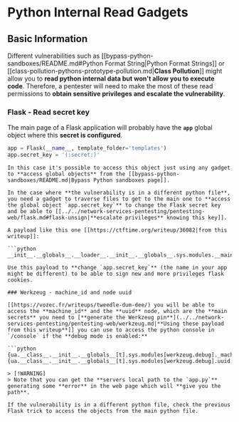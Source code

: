 # Python Internal Read Gadgets


## Basic Information

Different vulnerabilities such as [[bypass-python-sandboxes/README.md#Python Format String|Python Format Strings]] or [[class-pollution-pythons-prototype-pollution.md|**Class Pollution**]] might allow you to **read python internal data but won't allow you to execute code**. Therefore, a pentester will need to make the most of these read permissions to **obtain sensitive privileges and escalate the vulnerability**.

### Flask - Read secret key

The main page of a Flask application will probably have the **`app`** global object where this **secret is configured**.

```python
app = Flask(__name__, template_folder='templates')
app.secret_key = '(:secret:)'
```
```
In this case it's possible to access this object just using any gadget to **access global objects** from the [[bypass-python-sandboxes/README.md|Bypass Python sandboxes page]].

In the case where **the vulnerability is in a different python file**, you need a gadget to traverse files to get to the main one to **access the global object `app.secret_key`** to change the Flask secret key and be able to [[../../network-services-pentesting/pentesting-web/flask.md#flask-unsign|**escalate privileges** knowing this key]].

A payload like this one [[https://ctftime.org/writeup/36082|from this writeup]]:

```python
__init__.__globals__.__loader__.__init__.__globals__.sys.modules.__main__.app.secret_key
```
```
Use this payload to **change `app.secret_key`** (the name in your app might be different) to be able to sign new and more privileges flask cookies.

### Werkzeug - machine_id and node uuid

[[https://vozec.fr/writeups/tweedle-dum-dee/) you will be able to access the **machine_id** and the **uuid** node, which are the **main secrets** you need to [**generate the Werkzeug pin**](../../network-services-pentesting/pentesting-web/werkzeug.md|**Using these payload from this writeup**]] you can use to access the python console in `/console` if the **debug mode is enabled:**

```python
{ua.__class__.__init__.__globals__[t].sys.modules[werkzeug.debug]._machine_id}
{ua.__class__.__init__.__globals__[t].sys.modules[werkzeug.debug].uuid._node}
```
```
> [!WARNING]
> Note that you can get the **servers local path to the `app.py`** generating some **error** in the web page which will **give you the path**.

If the vulnerability is in a different python file, check the previous Flask trick to access the objects from the main python file.



